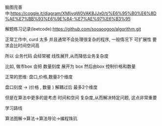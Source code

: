 脑图完善中:https://coggle.it/diagram/XMljvqW0VAK8JJx0/t/%E6%95%B0%E6%8D%AE%E7%BB%93%E6%9E%84-%E7%AE%97%E6%B3%95

解题练习记录(leetcode):https://github.com/soosoogoo/algorithm.git



正常工作中, curd 太多
并且通常不会处理很复杂的程序, 一般情况下  可扩展性 要求会比时间空间高


所以  业务代码 会经常被 线性展开,从而降低业务复杂度

比如, 做市box   会把  数量刻度  展开为  box
然后由box 控制价格和数量


正常的思维: 盘口,价格,数量3个维度


盘口刻度 -> (价格  , 数量 )  解耦过后 最多2个维度


但是在算法中更多的是考虑 时间和空间 复杂度,从而解决特定问题, 这点非常重要






学习路线 

算法图解->算法->算法导论->编程珠玑






